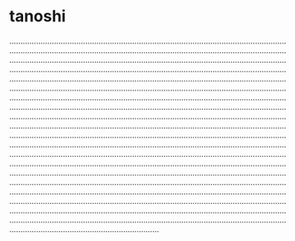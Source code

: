 # tanoshi

...................................................................................................................................................................................................................................................................................................................................................................................................................................................................................................................................................................................................................................................................................................................................................................................................................................................................................................................................................................................................................................................................................................................................................................................................................................................................................................................................................................................................................................................................................................................................................................................................................................................................................................................................................................................................................................................................................................................................................................................................................................................................................................................................................................................................................................................................................................................................................................................................................................................................................................................................................................................................................................................